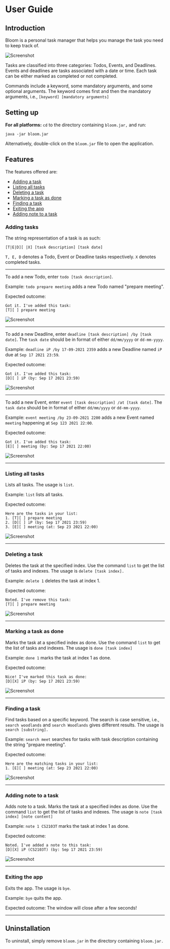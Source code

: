 # User Guide

## Introduction

Bloom is a personal task manager that helps you manage the task you need to keep track of.

![Screenshot](./Ui.png)

Tasks are classified into three categories: Todos, Events, and Deadlines. Events and deadlines are tasks associated with a date or time. Each task can be either marked as completed or not completed.

Commands include a keyword, some mandatory arguments, and some optional arguments. The keyword comes first and then the mandatory arguments, i.e., `[keyword] [mandatory arguments]`

## Setting up
**For all platforms:** `cd` to the directory containing `bloom.jar,` and run:
```
java -jar bloom.jar
```
Alternatively, double-click on the ```bloom.jar``` file to open the application.

## Features

The features offered are:

- [Adding a task](#adding-tasks)
- [Listing all tasks](#listing-all-tasks)
- [Deleting a task](#deleting-a-task)
- [Marking a task as done](#marking-a-task-as-done)
- [Finding a task](#finding-a-task)
- [Exiting the app](#exiting-the-app)
- [Adding note to a task](#adding-note-to-a-task)

### Adding tasks
The string representation of a task is as such:
```
[T|E|D][ |X] [task description] [task date]
```
`T, E, D` denotes a Todo, Event or Deadline tasks respectively. `X` denotes completed tasks.

_________________________

To add a new Todo, enter `todo [task description]`.

Example: `todo prepare meeting` adds a new Todo named "prepare meeting".

Expected outcome:
```
Got it. I've added this task:
[T][ ] prepare meeting
```

![Screenshot](./todo.png)

_________________________

To add a new Deadline, enter `deadline [task description] /by [task date]`. The ```task date``` should be in format of either ```dd/mm/yyyy``` or ```dd-mm-yyyy```.

Example: `deadline iP /by 17-09-2021 2359` adds a new Deadline named ```iP``` due at ```Sep 17 2021 23:59```.

Expected outcome:
```
Got it. I've added this task:
[D][ ] iP (by: Sep 17 2021 23:59)
```

![Screenshot](./deadline.png)

_________________________

To add a new Event, enter `event [task description] /at [task date]`. The ```task date``` should be in format of either ```dd/mm/yyyy``` or ```dd-mm-yyyy```.

Example: `event meeting /by 23-09-2021 2200` adds a new Event named ```meeting``` happening at ```Sep 123 2021 22:00```.

Expected outcome:
```
Got it. I've added this task:
[E][ ] meeting (by: Sep 17 2021 22:00)
```

![Screenshot](./event.png)

_________________________

### Listing all tasks
Lists all tasks. The usage is `list`.

Example: `list` lists all tasks.

Expected outcome:
```
Here are the tasks in your list:
1. [T][ ] prepare meeting
2. [D][ ] iP (by: Sep 17 2021 23:59)
3. [E][ ] meeting (at: Sep 23 2021 22:00)
```

![Screenshot](./list.png)

-------------------------

### Deleting a task
Deletes the task at the specified index. Use the command `list` to get the list of tasks and indexes. The usage is `delete [task index].`

Example: `delete 1` deletes the task at index 1.

Expected outcome:
```
Noted. I've remove this task:
[T][ ] prepare meeting
```

![Screenshot](./delete.png)

_________________________

### Marking a task as done
Marks the task at a specified index as done.  Use the command `list` to get the list of tasks and indexes. The usage is `done [task index]`

Example: `done 1` marks the task at index 1 as done.

Expected outcome:
```
Nice! I've marked this task as done:
[D][X] iP (by: Sep 17 2021 23:59)
```

![Screenshot](./done.png)

_________________________

### Finding a task
Find tasks based on a specific keyword. The search is case sensitive, i.e., `search woodlands` and `search Woodlands` gives different results. The usage is `search [substring].`

Example: `search meet` searches for tasks with task description containing the string "prepare meeting".

Expected outcome:
```
Here are the matching tasks in your list:
1. [E][ ] meeting (at: Sep 23 2021 22:00)
```

![Screenshot](./find.png)

_________________________

### Adding note to a task
Adds note to a task. Marks the task at a specified index as done.  Use the command `list` to get the list of tasks and indexes. The usage is `note [task index] [note content]`

Example: `note 1 CS2103T` marks the task at index 1 as done.

Expected outcome:
```
Noted. I've added a note to this task:
[D][X] iP (CS2103T) (by: Sep 17 2021 23:59)
```

![Screenshot](./note.png)

_________________________

### Exiting the app
Exits the app. The usage is `bye`.

Example: `bye` quits the app.

Expected outcome: The window will close after a few seconds!
_________________________

## Uninstallation
To uninstall, simply remove `bloom.jar` in the directory containing `bloom.jar.`
